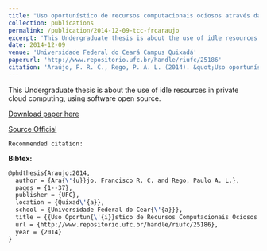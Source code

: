 ```yaml
---
title: "Uso oportunístico de recursos computacionais ociosos através da virtualização"
collection: publications
permalink: /publication/2014-12-09-tcc-frcaraujo
excerpt: 'This Undergraduate thesis is about the use of idle resources in private cloud computing, using software open source.'
date: 2014-12-09
venue: 'Universidade Federal do Ceará Campus Quixadá'
paperurl: 'http://www.repositorio.ufc.br/handle/riufc/25186'
citation: 'Araújo, F. R. C., Rego, P. A. L. (2014). &quot;Uso oportunístico de recursos computacionais ociosos através da virtualização.&quot; <i>In Universidade Federal do Ceará Campus Quixadá</i>. (pp. 1-37). Quixadá, CE: UFC.'
---
```

This Undergraduate thesis is about the use of idle resources in private cloud computing, using software open source.

[Download paper here](https://renato2012.github.io/files/2014-tcc-frcaraujo.pdf)

[Source Official](http://www.repositorio.ufc.br/handle/riufc/25186)

`Recommended citation:`

**Bibtex:**

```tex
@phdthesis{Araujo:2014,
  author = {Ara{\'{u}}jo, Francisco R. C. and Rego, Paulo A. L.},
  pages = {1--37},
  publisher = {UFC},
  location = {Quixad\'{a}},
  school = {Universidade Federal do Cear{\'{a}}},
  title = {{Uso Oportun{\'{i}}stico de Recursos Computacionais Ociosos Atrav{\'{e}}s da Virtualiza{\c{c}}{\~{a}}o}},
  url = {http://www.repositorio.ufc.br/handle/riufc/25186},
  year = {2014}
}
```
